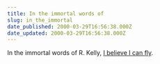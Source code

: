 ```yaml
---
title: In the immortal words of
slug: in_the_immortal
date_published: 2000-03-29T16:56:38.000Z
date_updated: 2000-03-29T16:56:38.000Z
---
```


In the immortal words of R. Kelly, [I believe I can fly](http://news.bbc.co.uk/hi/english/sci/tech/newsid_692000/692968.stm).
